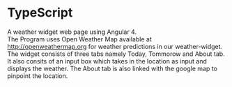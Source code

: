 # TypeScript
A weather widget web page using Angular 4.   
The Program uses Open Weather Map available at http://openweathermap.org for weather predictions in our weather-widget.
The widget consists of three tabs namely Today, Tommorow and About tab. It also consits of an input box which takes in the location as input and displays the weather.
The About tab is also linked with the google map to pinpoint the location.


